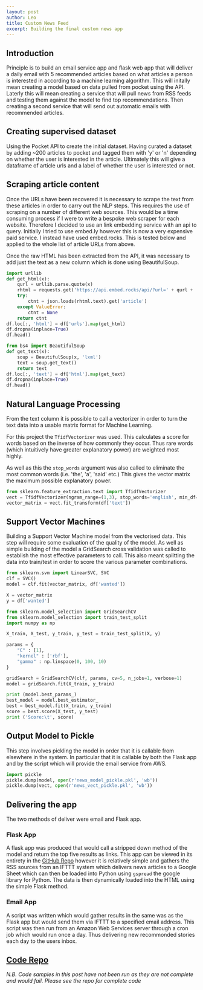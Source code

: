 ```yaml
---
layout: post
author: Leo
title: Custom News Feed
excerpt: Building the final custom news app
---
```


## Introduction

Principle is to build an email service app and flask web app that will deliver a daily email with 5 recommended articles based on what articles a person is interested in according to a machine learning algorithm. This will initally mean creating a model based on data pulled from pocket using the API. Laterly this will mean creating a service that will pull news from RSS feeds and testing them against the model to find top recommendations. Then creating a second service that will send out automatic emails with recommended articles.

## Creating supervised dataset

Using the Pocket API to create the initial dataset. Having curated a dataset by adding ~200 articles to pocket and tagged them with 'y' or 'n' depending on whether the user is interested in the article. Ultimately this will give a dataframe of article urls and a label of whether the user is interested or not.

## Scraping article content

Once the URLs have been recovered it is necessary to scrape the text from these articles in order to carry out the NLP steps. This requires the use of scraping on a number of different web sources. This would be a time consuming process if I were to write a bespoke web scraper for each website. Therefore I decided to use an link embedding service with an api to query. Initially I tried to use embed.ly however this is now a very expensive paid service. I instead have used embed.rocks. This is tested below and applied to the whole list of article URLs from above. 

Once the raw HTML has been extracted from the API, it was necessary to add just the text as a new column which is done using BeautifulSoup.


```python
import urllib
def get_html(x):
    qurl = urllib.parse.quote(x)
    rhtml = requests.get('https://api.embed.rocks/api/?url=' + qurl + '&key=' + config.embed_rocks_key)
    try:
        ctnt = json.loads(rhtml.text).get('article')
    except ValueError:
        ctnt = None
    return ctnt
df.loc[:, 'html'] = df['urls'].map(get_html)
df.dropna(inplace=True)
df.head()
```


```python
from bs4 import BeautifulSoup
def get_text(x):
    soup = BeautifulSoup(x, 'lxml')
    text = soup.get_text()
    return text
df.loc[:, 'text'] = df['html'].map(get_text)
df.dropna(inplace=True)
df.head()
```

## Natural Language Processing

From the text column it is possible to call a vectorizer in order to turn the text data into a usable matrix format for Machine Learning. 

For this project the `TfidfVectorizer` was used. This calculates a score for words based on the inverse of how commonly they occur. Thus rare words (which intuitively have greater explanatory power) are weighted most highly. 

As well as this the `stop_words` argument was also called to eliminate the most common words (i.e. 'the', 'a', 'said' etc.) This gives the vector matrix the maximum possible explanatory power.


```python
from sklearn.feature_extraction.text import TfidfVectorizer
vect = TfidfVectorizer(ngram_range=(1,3), stop_words='english', min_df=3)
vector_matrix = vect.fit_transform(df['text'])
```

## Support Vector Machines

Building a Support Vector Machine model from the vectorised data. This step will require some evaluation of the quality of the model. As well as simple building of the model a GridSearch cross validation was called to establish the most effective parameters to call. This also meant splitting the data into train/test in order to score the various parameter combinations.


```python
from sklearn.svm import LinearSVC, SVC
clf = SVC()
model = clf.fit(vector_matrix, df['wanted'])
```


```python
X = vector_matrix
y = df['wanted']
```


```python
from sklearn.model_selection import GridSearchCV
from sklearn.model_selection import train_test_split
import numpy as np

X_train, X_test, y_train, y_test = train_test_split(X, y)

params = {
    "C" : [1],
    "kernel" : ['rbf'],
    "gamma" : np.linspace(0, 100, 10)
}

gridSearch = GridSearchCV(clf, params, cv=5, n_jobs=1, verbose=1)
model = gridSearch.fit(X_train, y_train)
```


```python
print (model.best_params_)
best_model = model.best_estimator_
best = best_model.fit(X_train, y_train)
score = best.score(X_test, y_test)
print ('Score:\t', score)
```

## Output Model to Pickle

This step involves pickling the model in order that it is callable from elsewhere in the system. In particular that it is callable by both the Flask app and by the script which will provide the email service from AWS.


```python
import pickle
pickle.dump(model, open(r'news_model_pickle.pkl', 'wb'))
pickle.dump(vect, open(r'news_vect_pickle.pkl', 'wb'))
```

## Delivering the app

The two methods of deliver were email and Flask app.

### Flask App

A flask app was produced that would call a stripped down method of the model and return the top five results as links. This app can be viewed in its entirety in the [GitHub Repo](https://github.com/LEO-E-100/custom_news) however it is relatively simple and gathers the RSS sources from an IFTTT system which delivers news articles to a Google Sheet which can then be loaded into Python using `gspread` the google library for Python. The data is then dynamically loaded into the HTML using the simple Flask method.

### Email App

A script was written which would gather results in the same was as the Flask app but would send them via IFTTT to a specified email address. This script was then run from an Amazon Web Services server through a cron job which would run once a day. Thus delivering new recommonded stories each day to the users inbox.

## [Code Repo](https://github.com/LEO-E-100/custom_news)

*N.B. Code samples in this post have not been run as they are not complete and would fail. Please see the repo for complete code*


```python

```

